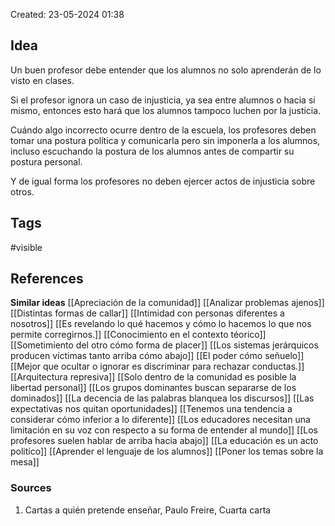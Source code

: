 Created: 23-05-2024 01:38

## <span class="pink"> **Idea** </span>
Un buen profesor debe entender que los alumnos no solo aprenderán de lo visto en clases.

Si el profesor ignora un caso de injusticia, ya sea entre alumnos o hacia si mismo, entonces esto hará que los alumnos tampoco luchen por la justicia.

Cuándo algo incorrecto ocurre dentro de la escuela, los profesores deben tomar una postura política y comunicarla pero sin imponerla a los alumnos, incluso escuchando la postura de los alumnos antes de compartir su postura personal.

Y de igual forma los profesores no deben ejercer actos de injusticia sobre otros.
## <span class="orange"> **Tags**</span>
<span class="tag"> #visible</span> 

## <span class="green"> **References**</span>
<span class="blue"> **Similar ideas** </span>
[[Apreciación de la comunidad]]
[[Analizar problemas ajenos]]
[[Distintas formas de callar]]
[[Intimidad con personas diferentes a nosotros]]
[[Es revelando lo qué hacemos y cómo lo hacemos lo que nos permite corregirnos.]]
[[Conocimiento en el contexto téorico]]
[[Sometimiento del otro cómo forma de placer]]
[[Los sistemas jerárquicos producen víctimas tanto arriba cómo abajo]]
[[El poder cómo señuelo]]
[[Mejor que ocultar o ignorar es discriminar para rechazar conductas.]]
[[Arquitectura represiva]]
[[Solo dentro de la comunidad es posible la libertad personal]]
[[Los grupos dominantes buscan separarse de los dominados]]
[[La decencia de las palabras blanquea los discursos]]
[[Las expectativas nos quitan oportunidades]]
[[Tenemos una tendencia a considerar cómo inferior a lo diferente]]
[[Los educadores necesitan una limitación en su voz con respecto a su forma de entender al mundo]]
[[Los profesores suelen hablar de arriba hacia abajo]]
[[La educación es un acto politíco]]
[[Aprender el lenguaje de los alumnos]]
[[Poner los temas sobre la mesa]]
### <span class="purple"> **Sources**</span>
1. Cartas a quién pretende enseñar, Paulo Freire, Cuarta carta